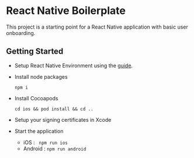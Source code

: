 # React Native Boilerplate

This project is a starting point for a React Native application with basic user onboarding.

## Getting Started

- Setup React Native Environment using the [guide](https://reactnative.dev/docs/environment-setup).


- Install node packages

    ```
    npm i
    ```

- Install Cocoapods
    ```
    cd ios && pod install && cd ..
    ```

- Setup your signing certificates in Xcode

- Start the application

    - iOS : ``` npm run ios```
    - Android : ```npm run android```